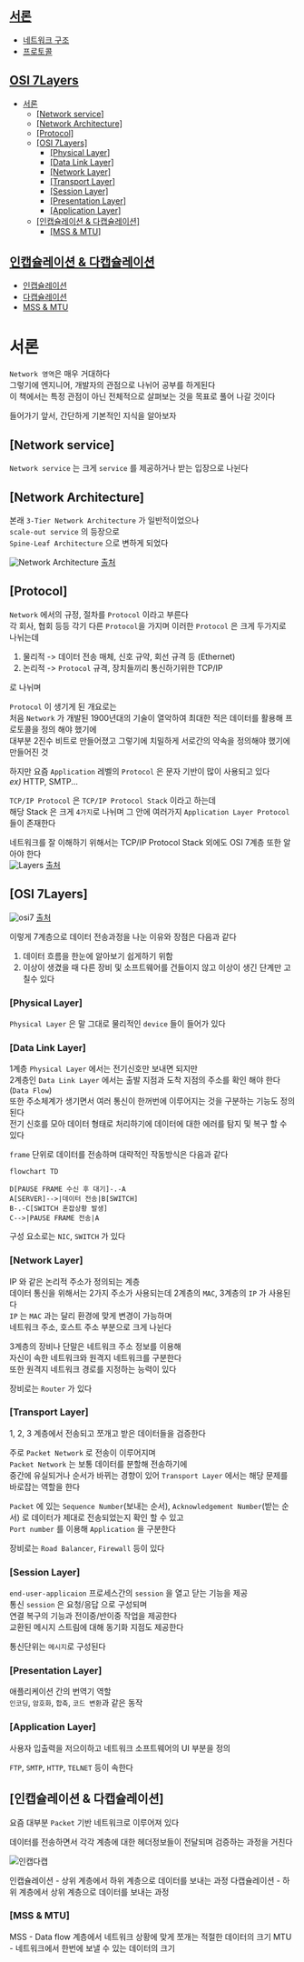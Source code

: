 ## [서론](#서론)
- [네트워크 구조](#network-architecture)
- [프로토콜](#protocol)
## [OSI 7Layers](#osi-7layers)
- [서론](#서론-1)
	- [\[Network service\]](#network-service)
	- [\[Network Architecture\]](#network-architecture)
	- [\[Protocol\]](#protocol)
	- [\[OSI 7Layers\]](#osi-7layers-1)
		- [\[Physical Layer\]](#physical-layer)
		- [\[Data Link Layer\]](#data-link-layer)
		- [\[Network Layer\]](#network-layer)
		- [\[Transport Layer\]](#transport-layer)
		- [\[Session Layer\]](#session-layer)
		- [\[Presentation Layer\]](#presentation-layer)
		- [\[Application Layer\]](#application-layer)
	- [\[인캡슐레이션 \& 다캡슐레이션\]](#인캡슐레이션--다캡슐레이션-1)
		- [\[MSS \& MTU\]](#mss--mtu)

## [인캡슐레이션 & 다캡슐레이션](#인캡슐레이션--다캡슐레이션)
- [인캡슐레이션](#인캡슐레이션)
- [다캡슐레이션](#다캡슐레이션)
- [MSS & MTU](#mss--mtu)

# 서론

`Network 영역`은 매우 거대하다   
그렇기에 엔지니어, 개발자의 관점으로 나뉘어 공부를 하게된다   
이 책에서는 특정 관점이 아닌 전체적으로 살펴보는 것을 목표로 풀어 나갈 것이다   

들어가기 앞서, 간단하게 기본적인 지식을 알아보자   

## [Network service]

`Network service` 는 크게 `service` 를 제공하거나 받는 입장으로 나뉜다   

## [Network Architecture]

본래 `3-Tier Network Architecture` 가 일반적이었으나   
`scale-out service` 의 등장으로   
`Spine-Leaf Architecture` 으로 변하게 되었다   

![Network Architecture](자료/image.png)
[출처](#https://images.app.goo.gl/qFUArcBn9UmWmioG6)

## [Protocol]

`Network` 에서의 규정, 절차를 `Protocol` 이라고 부른다   
각 회사, 협회 등등 각기 다른 `Protocol`을 가지며 이러한 `Protocol` 은 크게 두가지로 나뉘는데   

1. 물리적 -> 데이터 전송 매체, 신호 규약, 회선 규격 등 (Ethernet)
2. 논리적 -> `Protocol` 규격, 장치들끼리 통신하기위한 TCP/IP

로 나뉘며   

`Protocol` 이 생기게 된 개요로는   
처음 `Network` 가 개발된 1900년대의 기술이 열악하여 최대한 적은 데이터를 활용해 프로토콜을 정의 해야 했기에    
대부분 2진수 비트로 만들어졌고 그렇기에 치밀하게 서로간의 약속을 정의해야 했기에 만들어진 것   

하지만 요즘 `Application` 레벨의 `Protocol` 은 문자 기반이 많이 사용되고 있다   
*ex)* HTTP, SMTP...

`TCP/IP Protocol` 은 `TCP/IP Protocol Stack` 이라고 하는데   
해당 Stack 은 크게 `4가지`로 나뉘며 그 안에 여러가지 `Application Layer Protocol` 들이 존재한다    

네트워크를 잘 이해하기 위해서는 TCP/IP Protocol Stack 외에도 OSI 7계층 또한 알아야 한다   
![Layers](자료/image-1.png)
[출처](#https://images.app.goo.gl/F2LKwvU9yhvUCTt89)

## [OSI 7Layers]

![osi7](자료/image-2.png)
[출처](#https://images.app.goo.gl/CjcEPchh8erpb8vF8)

이렇게 7계층으로 데이터 전송과정을 나눈 이유와 장점은 다음과 같다    
1. 데이터 흐름을 한눈에 알아보기 쉽게하기 위함   
2. 이상이 생겼을 때 다른 장비 및 소프트웨어를 건들이지 않고 이상이 생긴 단계만 고칠수 있다     

### [Physical Layer]

`Physical Layer` 은 말 그대로 물리적인 `device` 들이 들어가 있다   

### [Data Link Layer]

1계층 `Physical Layer` 에서는 전기신호만 보내면 되지만   
2계층인 `Data Link Layer` 에서는 출발 지점과 도착 지점의 주소를 확인 해야 한다 (`Data Flow`)   
또한 주소체계가 생기면서 여러 통신이 한꺼번에 이루어지는 것을 구분하는 기능도 정의된다   
전기 신호를 모아 데이터 형태로 처리하기에 데이터에 대한 에러를 탐지 및 복구 할 수 있다   

`frame` 단위로 데이터를 전송하며 대략적인 작동방식은 다음과 같다   

```mermaid
flowchart TD

D[PAUSE FRAME 수신 후 대기]-.-A
A[SERVER]-->|데이터 전송|B[SWITCH]
B-.-C[SWITCH 혼잡상황 발생]
C-->|PAUSE FRAME 전송|A
```

구성 요소로는 `NIC`, `SWITCH` 가 있다   

### [Network Layer]
IP 와 같은 논리적 주소가 정의되는 계층   
데이터 통신을 위해서는 2가지 주소가 사용되는데 2계층의 `MAC`, 3계층의 `IP` 가 사용된다   
`IP` 는 `MAC` 과는 달리 환경에 맞게 변경이 가능하며   
네트워크 주소, 호스트 주소 부분으로 크게 나뉜다   

3계층의 장비나 단말은 네트워크 주소 정보를 이용해   
자신이 속한 네트워크와 원격지 네트워크를 구분한다   
또한 원격지 네트워크 경로를 지정하는 능력이 있다   

장비로는 `Router` 가 있다   

### [Transport Layer]

1, 2, 3 계층에서 전송되고 쪼개고 받은 데이터들을 검증한다   

주로 `Packet Network` 로 전송이 이루어지며   
`Packet Network` 는 보통 데이터를 분할해 전송하기에   
중간에 유실되거나 순서가 바뀌는 경향이 있어 `Transport Layer` 에서는 해당 문제를 바로잡는 역할을 한다   

`Packet` 에 있는 
`Sequence Number`(보내는 순서), `Acknowledgement Number`(받는 순서) 로 데이터가 제대로 전송되었는지 확인 할 수 있고   
`Port number` 를 이용해 `Application` 을 구분한다   

장비로는 `Road Balancer`, `Firewall` 등이 있다   

### [Session Layer]

`end-user-applicaion` 프로세스간의 `session` 을 열고 닫는 기능을 제공   
통신 `session` 은 요청/응답 으로 구성되며   
연결 복구의 기능과 전이중/반이중 작업을 제공한다   
교환된 메시지 스트림에 대해 동기화 지점도 제공한다   

통신단위는 `메시지`로 구성된다   

### [Presentation Layer]

애플리케이션 간의 번역기 역할   
`인코딩`, `암호화`, `합축`, `코드 변환`과 같은 동작

### [Application Layer]

사용자 입출력을 저으이하고 네트워크 소프트웨어의 UI 부분을 정의   

`FTP`, `SMTP`, `HTTP`, `TELNET` 등이 속한다   

## [인캡슐레이션 & 다캡슐레이션]

요즘 대부분 `Packet` 기반 네트워크로 이루어져 있다   

데이터를 전송하면서 각각 계층에 대한 헤더정보들이 전달되며 검증하는 과정을 거친다   

![인캡다캡](자료/capsulation.png)
   
인캡슐레이션 - 상위 계층에서 하위 계층으로 데이터를 보내는 과정
다캡슐레이션 - 하위 계층에서 상위 계층으로 데이터를 보내는 과정

### [MSS & MTU]

MSS - Data flow 계층에서 네트워크 상황에 맞게 쪼개는 적절한 데이터의 크기
MTU - 네트워크에서 한번에 보낼 수 있는 데이터의 크기